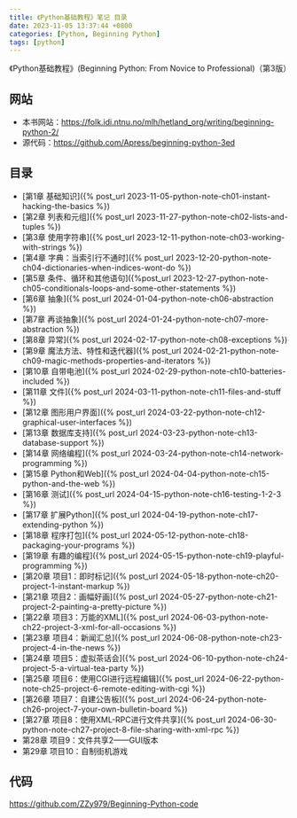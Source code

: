 ```yaml
---
title: 《Python基础教程》笔记 目录
date: 2023-11-05 13:37:44 +0800
categories: [Python, Beginning Python]
tags: [python]
---
```

《Python基础教程》(Beginning Python: From Novice to Professional)（第3版）

## 网站
* 本书网站：<https://folk.idi.ntnu.no/mlh/hetland_org/writing/beginning-python-2/>
* 源代码：<https://github.com/Apress/beginning-python-3ed>

## 目录
* [第1章 基础知识]({% post_url 2023-11-05-python-note-ch01-instant-hacking-the-basics %})
* [第2章 列表和元组]({% post_url 2023-11-27-python-note-ch02-lists-and-tuples %})
* [第3章 使用字符串]({% post_url 2023-12-11-python-note-ch03-working-with-strings %})
* [第4章 字典：当索引行不通时]({% post_url 2023-12-20-python-note-ch04-dictionaries-when-indices-wont-do %})
* [第5章 条件、循环和其他语句]({%post_url 2023-12-27-python-note-ch05-conditionals-loops-and-some-other-statements %})
* [第6章 抽象]({% post_url 2024-01-04-python-note-ch06-abstraction %})
* [第7章 再谈抽象]({% post_url 2024-01-24-python-note-ch07-more-abstraction %})
* [第8章 异常]({% post_url 2024-02-17-python-note-ch08-exceptions %})
* [第9章 魔法方法、特性和迭代器]({% post_url 2024-02-21-python-note-ch09-magic-methods-properties-and-iterators %})
* [第10章 自带电池]({% post_url 2024-02-29-python-note-ch10-batteries-included %})
* [第11章 文件]({% post_url 2024-03-11-python-note-ch11-files-and-stuff %})
* [第12章 图形用户界面]({% post_url 2024-03-22-python-note-ch12-graphical-user-interfaces %})
* [第13章 数据库支持]({% post_url 2024-03-23-python-note-ch13-database-support %})
* [第14章 网络编程]({% post_url 2024-03-24-python-note-ch14-network-programming %})
* [第15章 Python和Web]({% post_url 2024-04-04-python-note-ch15-python-and-the-web %})
* [第16章 测试]({% post_url 2024-04-15-python-note-ch16-testing-1-2-3 %})
* [第17章 扩展Python]({% post_url 2024-04-19-python-note-ch17-extending-python %})
* [第18章 程序打包]({% post_url 2024-05-12-python-note-ch18-packaging-your-programs %})
* [第19章 有趣的编程]({% post_url 2024-05-15-python-note-ch19-playful-programming %})
* [第20章 项目1：即时标记]({% post_url 2024-05-18-python-note-ch20-project-1-instant-markup %})
* [第21章 项目2：画幅好画]({% post_url 2024-05-27-python-note-ch21-project-2-painting-a-pretty-picture %})
* [第22章 项目3：万能的XML]({% post_url 2024-06-03-python-note-ch22-project-3-xml-for-all-occasions %})
* [第23章 项目4：新闻汇总]({% post_url 2024-06-08-python-note-ch23-project-4-in-the-news %})
* [第24章 项目5：虚拟茶话会]({% post_url 2024-06-10-python-note-ch24-project-5-a-virtual-tea-party %})
* [第25章 项目6：使用CGI进行远程编辑]({% post_url 2024-06-22-python-note-ch25-project-6-remote-editing-with-cgi %})
* [第26章 项目7：自建公告板]({% post_url 2024-06-24-python-note-ch26-project-7-your-own-bulletin-board %})
* [第27章 项目8：使用XML-RPC进行文件共享]({% post_url 2024-06-30-python-note-ch27-project-8-file-sharing-with-xml-rpc %})
* 第28章 项目9：文件共享2——GUI版本
* 第29章 项目10：自制街机游戏

## 代码
<https://github.com/ZZy979/Beginning-Python-code>
